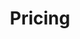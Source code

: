 ---
title: "Pricing"
description: "Libero consequuntur doloremque amet, cum fugiat ipsam blanditiis corrupti praesentium quis."
draft: false
layout: "pricing"
# pricing
pricing:
  subtitle: "Our Pricing"
  title: |
    At chinesestudenthub.com, we accept in straightforwardness and decency when it comes to estimating our administrations. Our "Pricing" area gives a clear and nitty gritty breakdown of the costs related with each of our offerings, guaranteeing you have got a comprehensive understanding of the speculation required.

    We understand that seeking after higher instruction may be a noteworthy money related commitment, and looking for scholarly help can include to the overall cost. That's why we prioritize transparency in our pricing structure, ensuring that you just have get to all the data you would like to create an educated choice.

    Our "Pricing" area is designed to be user-friendly and simple to explore. You'll find a clear posting of our different services, together with their related costs. We offer point by point depictions of each advertising, guaranteeing simply get it precisely what is included and what you'll be able anticipate in terms of deliverables.

    In expansion to the base estimating, we too diagram any potential extra expenses or charges that will apply, such as surge orders or particular subject matter skill prerequisites. Our objective is to kill any shocks or covered up costs, permitting you to precisely budget for our administrations.

    We recognize that each student's circumstance is special, and their scholastic needs may change. That's why we offer customized estimating choices for certain administrations, guaranteeing simply as it were pay for the bolster you require.

    Our pricing structure is frequently checked on and overhauled to reflect advertise conditions and guarantee that we stay competitive whereas keeping up the most noteworthy guidelines of quality and ability.
# pricing card
pricing_card:
# pricing table
- name : "Single Assignment Help"
  populer : false
  content : "$20/ page per each assignment"
  currency: "$"
  price : "20"
  buy_now_btn_label : "Get Started"
  buy_now_btn_link : "contact"
  #free_trial_btn_label : "Start Free Trial"
  #free_trial_btn_link : "contact"
  features: "
   Original Turnitin pas

   Ready for submission in your class

   Human Regenerated content; not AIs

   Early Delivery
  
   100% Confidentiality
   "
# pricing table
- name : "Premium Single Assignment Help"
  populer : false
  content : "$40/ page per each assignment"
  currency: "$"
  price : "40"
  buy_now_btn_label : "Get Started"
  buy_now_btn_link : "contact"
  #free_trial_btn_label : "Start Free Trial"
  #free_trial_btn_link : "contact"
  features: "
   Original Turnitin pass
  
   ENL writes
  
   Update after every 5 hours of task progress
  
   Ready for submission in your class

   Human Regenerated content; not AIs
  
   Early Delivery
  
   100% Confidentiality

   Plagiarism Report

  " 
# pricing table
- name : "Professional Entire Class Help"
  populer : true
  content : "$100/week"
  currency: "$"
  price : "100"
  buy_now_btn_label : "Get Started"
  buy_now_btn_link : "contact"
  #free_trial_btn_label : "Start Free Trial"
  #free_trial_btn_link : "contact"
  features: "
   Original work guaranteed
  
   You relax and we take all tasks for the class

   Submissions are done on your behalf

   Plagiarism Free and Turnitin Pass
  
   Human Generated Content
  
   Grade A and Minimum B guaranteed

   Money Back Guarantee Blow Grade B

   ENL writers to Take your Class

   100% Confidentiality
  "
# pricing table
- name : "Premium Entire Class Help"
  populer : false
  content : "$249/ page per each assignment"
  currency: "$"
  price : "249"
  buy_now_btn_label : "Get Started"
  buy_now_btn_link : "contact"
  #free_trial_btn_label : "Start Free Trial"
  #free_trial_btn_link : "contact"
  features: "
   Original work guaranteed
  
   Update every 24hrs

   Update of the grades every grading time

   You relax and we take all tasks for the class
  
   Submissions are done on your behalf
  
   Plagiarism Free and Turnitin Pass
  
   Human Generated Content
  
   Grade A and Minimum B guaranteed
  
   Money Back Guarantee Blow Grade B

   ENL writers to Take your Class
  
   100% Confidentiality

   Discount for Every new Class Registered
  "
# faq
faq:
  enable: true
  subtitle: "We Are Delta"
  title: "Frequently Asked Questions"
  description: "Vestibulum ante ipsum primis in faucibus orci luctus ultrices posuere cubilia Curae Donec"
  button:
    enable: true
    label: "Ask Question"
    icon: "fas fa-arrow-right"
    link: "contact/"
  faq_list:
  - title: "How much should I pay someone to take my online class Reedit?"
    content: |
      The cost of hiring someone to require your online class can vary depending on a few components, such as the complexity of the course, the level of skill required, and the length of the course. Whereas Reedit can be an important asset for gathering data and conclusions, it's significant to work out caution and depend on authentic benefit suppliers like chinesestudenthub.com.

      At our stage, we offer straightforward and competitive estimating structures custom-made to your particular needs. Our group of specialists will work closely with you to get it the necessities of your online course and give an exact taken a toll gauge. We believe in keeping up open communication and guaranteeing you're mindful of all related expenses forthright, without any covered up charges.

      While Reedit can provide insights and anecdotal encounters, it's basic to approach such data with a basic eye. The secrecy and need of responsibility on online gatherings can some of the time lead to unreliable or deluding data. At chinesestudenthub.com, we prioritize transparency and endeavor to supply you with accurate and solid data with respect to our administrations and related costs.

      Our estimating show takes under consideration different components, counting the subject matter, complexity, workload, and term of the online lesson. We understand that every student's situation is one of a kind, and our objective is to offer competitive and reasonable pricing while ensuring that our services meet the highest measures of quality and academic keenness.
  - title: "Can I pay someone to take my online class for me?"
    content: |
      Yes, you can completely pay somebody to require your online course for you. At chinesestudenthub.com, we get it the challenges and requests that understudies confront, and we offer a comprehensive arrangement to reduce the burden of online coursework.

      Our group of qualified specialists is well-equipped to handle all viewpoints of your online course, from going to virtual lectures and completing assignments to taking exams on your behalf. We prioritize scholarly astuteness and guarantee that your work is completed to the most elevated guidelines, following to the given rubrics and rules.

      Once you depend our group along with your online class, you'll be able rest guaranteed that your coursework is in competent hands. Our experts have broad involvement exploring the complexities of online learning stages, virtual classroom flow, and the special prerequisites of online evaluations.

      In addition, we get it the significance of keeping up open communication all through the method. Our group will keep you educated of advance, address any concerns or questions you will have, and guarantee that your scholastic objectives are at the cutting edge of our endeavors.


  - title: "Where can I pay someone to take my online class?"
    content: |
      In the event that you're looking for a solid and reliable stage to pay someone to take your online class, chinesestudenthub.com is the reply. Our stage is devoted to giving top-quality scholarly help administrations, counting online class support.

      With a group of profoundly qualified pros, we are able of taking on the obligations of your online lesson, guaranteeing that your coursework is completed precisely, effectively, and in accordance with the most elevated academic standards. We prioritize straightforwardness, communication, and client fulfillment, guaranteeing simply get the bolster you would like all through your scholastic travel.

      At chinesestudenthub.com, we get it the significance of academic integrity and the potential results of entrusting your coursework to inadequate or deceitful people. That's why we have executed thorough checking forms to guarantee that our group of experts meets the most elevated measures of mastery, polished skill, and moral conduct.

      Our stage offers a secure and user-friendly interface, permitting you to effectively explore our administrations and communicate with our group. We prioritize your privacy and secrecy, guaranteeing that your individual and academic data is handled with the most extreme care and caution.

  - title: "Can I pay someone to take my online class?"
    content: |
      Yes, you'll be able completely pay somebody to require your online class. At chinesestudenthub.com, we get it the challenges and requests that understudies confront, and we offer a comprehensive arrangement to ease the burden of online coursework.

      Our group of qualified experts is well-equipped to handle all perspectives of your online course, from going to virtual addresses and completing assignments to taking exams on your sake. We prioritize academic judgment and guarantee that your work is completed to the most noteworthy standards, following to the given rubrics and rules.

      We recognize that online learning can present unique challenges, such as time management, self-motivation, and understanding complex course materials. Our experts are well-versed in exploring these deterrents, guaranteeing that your scholarly travel remains consistent and fruitful.

      By entrusting your online class to our team, you'll be able free up profitable time and energy to center on other imperative viewpoints of your life, whether it's work, family, or personal interests. You'll be able rest guaranteed that your academic advance is in able hands, allowing you to preserve a healthy work-life balance without compromising your educational goals.
  
  - title: "How much should I pay someone to take my online class?"
    content: |
      The cost of contracting somebody to require your online lesson can shift depending on a few variables, such as the complexity of the course, the level of ability required, and the length of the lesson. At chinesestudenthub.com, we offer straightforward and competitive estimating structures custom-made to your particular needs.

      Our group will work closely with you to get it the necessities of your online course and give an exact cost gauge. We believe in keeping up open communication and guaranteeing you're mindful of all related costs forthright, without any covered up charges. Rest assured, our costs are sensible and reflect the quality of our administrations.

      When deciding the taken a toll, we consider variables such as the subject matter, workload, and level of trouble involved. Courses that require progressed information or specialized abilities may command the next fee than more common or early on courses. So also, longer or more seriously classes may have a better taken a toll due to the expanded time and exertion required.

      At chinesestudenthub.com, we endeavor to strike a adjust between giving reasonable administrations and guaranteeing that our group of specialists is decently compensated for their skill and devotion. Our estimating demonstrate is designed to be competitive whereas keeping up the highest guidelines of quality and academic integrity.
  
  - title: "Can you pay someone to take online math classes?"
    content: |
      Yes, you'll pay someone to take your online math classes through chinesestudenthub.com. We get it that science can be a challenging subject for numerous understudies, and the online learning environment can include an extra layer of complexity.

      Our group of specialists incorporates profoundly qualified experts with broad information and involvement in different scientific disciplines, counting variable based math, calculus, insights, and more. They have the fundamental abilities to explore complex scientific concepts, illuminate complex issues, and guarantee that your online math class is completed with precision and academic fabulousness.

      Mathematics frequently requires a profound understanding of foundational concepts and the capacity to apply them to illuminate complex issues. Our specialists have sharpened their abilities through a long time of study and commonsense encounter, permitting them to approach mathematical challenges with a key and imaginative attitude.

      Whether you're battling with particular points, confronting time limitations, or basically looking for extra back, our group is well-equipped to supply you with the guidance and assistance you wish to succeed in your online math lesson. They will work perseveringly to guarantee that your coursework is completed precisely, following to the given rubrics and rules.

  - title: "Is chinesestudenthub.com legit?"
    content: |
      Completely! Chinesestudenthub.com may be a true blue and legitimate stage committed to giving top-quality scholastic help services to understudies around the world. We take extraordinary pride in our commitment to scholastic astuteness, transparency, and client fulfillment.

      Our group comprises exceedingly qualified specialists with broad scholastic foundations and skill in their individual areas. We take after strict quality confirmation conventions and follow to the most noteworthy moral guidelines, guaranteeing that your work is completed with the most extreme care and consideration to detail.

      At chinesestudenthub.com, we understand the significance of keeping up a solid notoriety and cultivating believe with our clients. That's why we prioritize open communication, straightforwardness, and conveying on our guarantees. Our group is accessible to address any concerns or questions you will have, and we endeavor to supply a consistent and stress-free encounter all through your scholastic travel.

      Moreover, we put a strong emphasis on protection and secrecy. We have actualized vigorous security measures to protect your individual and scholarly information, ensuring that your information is secured at all times.

  - title: "Can I pay someone to do my online homework?"
    content: |
      Yes, you'll be able pay someone to do your online homework through chinesestudenthub.com. Our group of specialists is well-versed in dealing with a wide extend of online homework assignments over different subjects and disciplines.

      Whether you're battling with a particular concept, confronting time constraints, or essentially looking for extra bolster, our specialists are arranged to supply precise and high-quality arrangements for your online homework. We prioritize scholastic judgment and guarantee that your work is completed in understanding with the given rubrics and rules.

      Online homework assignments can be especially challenging, as they frequently require a combination of hypothetical information, problem-solving aptitudes, and the ability to explore advanced stages and tools. Our experts have extensive experience in this space, guaranteeing that your homework is completed productively and precisely, following to the most elevated academic standards.

      At chinesestudenthub.com, we get it that each understudy has special needs and learning styles. That's why our group takes the time to get it the particular prerequisites of your online homework assignments, fitting our approach to meet your person needs and guarantee your academic success.
  - title: "Is chinesestudenthub.com real? Does it have adequate online lesson aides?"
    content: |
      Yes, chinesestudenthub.com may be a genuine and authentic stage that gives top-quality academic help services, counting online lesson back. We have a committed group of exceedingly qualified specialists who specialize in taking online classes on sake of understudies.

      Our group comprises of experts from diverse academic foundations, including professionals holding doctoral degrees in their particular fields. We take extraordinary pride in our ability to handle a wide run of online courses, ensuring that you just get the bolster and expertise you would like to succeed academically.

      At chinesestudenthub.com, we get it the importance of having a group of specialists that can successfully explore the interesting challenges of online learning. Our online lesson aides are well-versed in virtual classroom flow, online appraisal formats, and the utilize of different digital stages and instruments.

      Besides, we prioritize remaining up-to-date with the latest improvements and best hones in online instruction, guaranteeing that our group is prepared with the necessary information and abilities to supply you with the most elevated quality support.
  - title: "Can I pay someone to take my online exam?"
    content: |
      Yes, at chinesestudenthub.com, you'll be able pay someone to take your online exams on your sake. We get it the monstrous weight and stretch that comes with online exams, and our group of specialists is well-equipped to handle these evaluations with the most extreme care and scholarly astuteness.

      Our experts have broad experience in exploring online exam stages, following to strict rules, and utilizing successful test-taking techniques. They will approach your online exams with the same level of diligence and commitment as they would have their possess, guaranteeing that your scholarly execution isn't compromised.

      We recognize that online exams can show special challenges, such as specialized challenges, time limitations, and the absence of in-person support. Our experts are prepared to address these challenges viably, guaranteeing a smooth and effective exam encounter.

      Moreover, we prioritize keeping up open communication throughout the exam prepare. Our group will keep you educated of any critical overhauls or contemplations, guaranteeing simply have peace of intellect and can center on your other academic and individual commitments.
  - title: "Can I take my college classes online?"
    content: |
      Yes, numerous colleges and colleges presently offer the option to take classes online, giving students with more noteworthy adaptability and comfort. Online classes are outlined to provide course substance, assignments, and appraisals through advanced stages, permitting you to get to instructive materials and take part in virtual addresses from anyplace with a web connection.

      At chinesestudenthub.com, we get it the interesting challenges of online learning and offer comprehensive back administrations to help you in exploring this scholastic travel effectively. Our group of experts is well-versed within the complexities of online classes and can give direction, help, and personalized back to guarantee your academic victory.

      Online learning offers a extend of benefits, counting the capacity to adjust your ponders with work or individual commitments, get to a different cluster of course offerings from teach around the world, and the opportunity to create important advanced education abilities.

      In any case, online learning also requires a certain level of self-discipline, time administration, and technological capability. Our specialists are prepared to direct you through these challenges, giving procedures and back to assist you flourish within the online learning environment.
  - title: "What is called when you take classes online?"
    content: |
      Once you take classes online, it is commonly alluded to as "online learning" or "e-learning." This term includes the conveyance of instructive substance and coursework through advanced stages and the web, permitting understudies to get to course materials, go to virtual addresses, and total assignments remotely.

      Online learning offers an adaptable and helpful elective to traditional classroom-based instruction, empowering understudies to seek after their scholarly objectives whereas adjusting other duties. At chinesestudenthub.com, we specialize in giving back administrations for online learners, guaranteeing they get the direction and help they got to flourish in this instructive environment.

      Online learning typically involves getting to course materials through a virtual learning stage or learning management system (LMS). These stages encourage the conveyance of lectures, discussions, assignments, and evaluations in a digital organize, enabling students to lock in with the course substance and educates from anyplace with an online association.

      Also, online learning regularly joins different mixed media components, such as recordings, podcasts, and intuitively modules, to improve the learning involvement and cater to distinctive learning styles.
      
      Whereas online learning offers various points of interest, it too requires a certain level of self-motivation, time administration abilities, and innovative capability. At chinesestudenthub.com, our group of specialists is well-equipped to direct and bolster you through the one of a kind challenges of this educational approach.
  - title: "How do you properly take an online class?"
    content: |
      Taking a web course requires a distinct approach and set of skills compared to ordinary classroom-based learning. Here are a few tips to assist you properly take a web course:

      1. Establish a dedicated study space: Make a calm, distraction-free environment where you'll center on your online coursework.
      2. Develop a consistent routine: Set a normal plan for going to virtual lectures, completing assignments, and considering.
      3. Stay organized: Utilize computerized devices and calendars to keep track of due dates, assignments, and vital dates.
      4. Enthusiastically contribute: Look in online discussions, ask questions, and cooperate with classmates and coaches.
      5. Exercise effective time management: Regulate your online lesson obligations with other duties and pledge you allocate adequate time for coursework.
      6. Use online resources: Use the electronic resources given by your course, such as recorded addresses, additional materials, and online libraries.
      7. Seek back when needed: Do not hesitate to reach out to your instructors, classmates, or academic back managements in case you experience any challenges or require help.
      8. Stay inspired: Set attainable objectives, rejoice your development, and remind yourself of the enduring paybacks of your online education.
      
      By captivating after these guidelines and receiving a positive mentality, you'll be able see the sights of the special requests of online learning and make the most of your chances of academic victory.
  - title: "Are there legit online class takers? Yes, chinesestudenthub.com is!"
    content: |
      When it comes to finding honest and consistent online course takers, chinesestudenthub.com stances out as a solid phase. We get it the concerns and faltering that understudies may have when considering enlisting help for their online classes. That's why we prioritize academic keenness, transparency, and conveying top-quality services.

      Our group of online class takers comprises profoundly qualified experts with broad scholastic foundations and subject matter skill. Numerous hold progressed degrees, counting PhDs, in their particular areas, guaranteeing that your online coursework is in competent hands.

      At chinesestudenthub.com, we follow strict quality confirmation conventions and follow to the most noteworthy moral measures. Our online lesson takers approach each task, venture, and exam with the most extreme care and consideration to detail, guaranteeing that your work meets or surpasses the specified scholastic benchmarks.

      We get it the significance of keeping up open communication and cultivating a collaborative relationship with our clients. Our group will keep you educated all through the method, tending to any concerns or questions you will have and guaranteeing that your scholastic objectives are at the forefront of our endeavors.

      Besides, we prioritize protection and confidentiality, implementing strong security measures to defend your individual and scholastic data. You'll be able believe that your information is ensured, and your intuitive with our group stay entirely secret.

      At chinesestudenthub.com, we take pride in our notoriety as a genuine and dependable stage for online lesson help. Our commitment to academic fabulousness, moral conduct, and client fulfillment has earned us the believe of understudies around the world, making us a go-to asset for those looking for high-quality academic support.
---